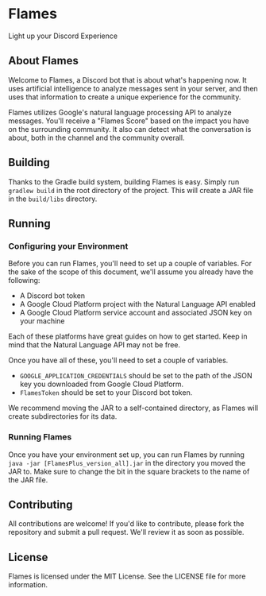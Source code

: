 # Flames
Light up your Discord Experience

## About Flames
Welcome to Flames, a Discord bot that is about what's happening now. It uses artificial intelligence to analyze messages sent in your server, and then uses that information to create a unique experience for the community.

Flames utilizes Google's natural language processing API to analyze messages. You'll receive a "Flames Score" based on the impact you have on the surrounding community. It also can detect what the conversation is about, both in the channel and the community overall.

## Building

Thanks to the Gradle build system, building Flames is easy. Simply run `gradlew build` in the root directory of the project. This will create a JAR file in the `build/libs` directory.

## Running

### Configuring your Environment
Before you can run Flames, you'll need to set up a couple of variables. For the sake of the scope of this document, we'll assume you already have the following:
- A Discord bot token
- A Google Cloud Platform project with the Natural Language API enabled
- A Google Cloud Platform service account and associated JSON key on your machine

Each of these platforms have great guides on how to get started. Keep in mind that the Natural Language API may not be free.

Once you have all of these, you'll need to set a couple of variables.
- `GOOGLE_APPLICATION_CREDENTIALS` should be set to the path of the JSON key you downloaded from Google Cloud Platform.
- `FlamesToken` should be set to your Discord bot token.

We recommend moving the JAR to a self-contained directory, as Flames will create subdirectories for its data.

### Running Flames
Once you have your environment set up, you can run Flames by running `java -jar [FlamesPlus_version_all].jar` in the directory you moved the JAR to. Make sure to change the bit in the square brackets to the name of the JAR file.
## Contributing
All contributions are welcome! If you'd like to contribute, please fork the repository and submit a pull request. We'll review it as soon as possible.
## License
Flames is licensed under the MIT License. See the LICENSE file for more information.
